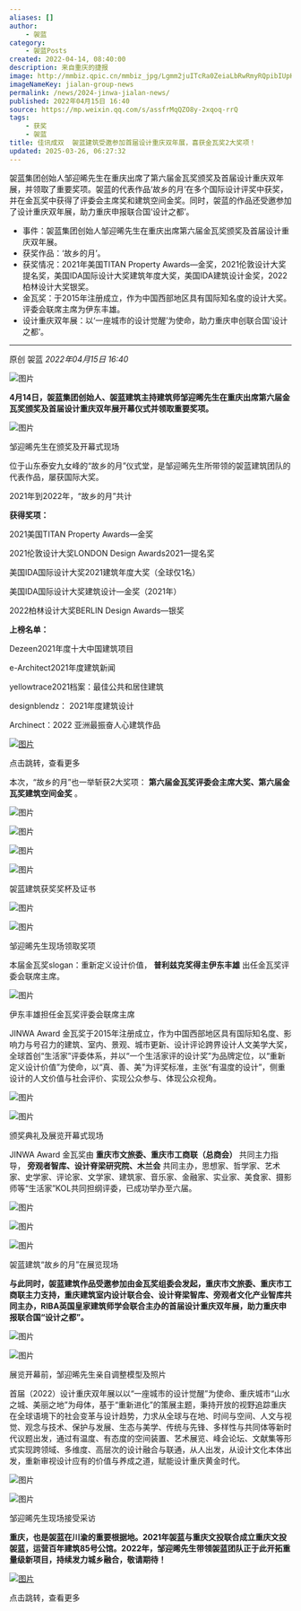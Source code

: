 ```yaml
---
aliases: []
author:
    - 袈蓝
category:
    - 袈蓝Posts
created: 2022-04-14, 08:40:00
description: 来自重庆的捷报
image: http://mmbiz.qpic.cn/mmbiz_jpg/Lgmm2juITcRa0ZeiaLbRwRmyRQpibIUpHY3mmlf8FIy2Ek01Z0HKtiaiaic9kvyfQhxiadia9NFEWdvXvKRibMFibNTjJqw/0?wx_fmt=jpeg
imageNameKey: jialan-group-news
permalink: /news/2024-jinwa-jialan-news/
published: 2022年04月15日 16:40
source: https://mp.weixin.qq.com/s/assfrMqQZO8y-2xqoq-rrQ
tags:
    - 获奖
    - 袈蓝
title: 佳讯成双  袈蓝建筑受邀参加首届设计重庆双年展，喜获金瓦奖2大奖项！
updated: 2025-03-26, 06:27:32
---
```


袈蓝集团创始人邹迎晞先生在重庆出席了第六届金瓦奖颁奖及首届设计重庆双年展，并领取了重要奖项。袈蓝的代表作品‘故乡的月’在多个国际设计评奖中获奖，并在金瓦奖中获得了评委会主席奖和建筑空间金奖。同时，袈蓝的作品还受邀参加了设计重庆双年展，助力重庆申报联合国‘设计之都’。

<!--more-->

- 事件：袈蓝集团创始人邹迎晞先生在重庆出席第六届金瓦奖颁奖及首届设计重庆双年展。
- 获奖作品：‘故乡的月’。
- 获奖情况：2021年美国TITAN Property Awards—金奖，2021伦敦设计大奖提名奖，美国IDA国际设计大奖建筑年度大奖，美国IDA建筑设计金奖，2022柏林设计大奖银奖。
- 金瓦奖：于2015年注册成立，作为中国西部地区具有国际知名度的设计大奖。评委会联席主席为伊东丰雄。
- 设计重庆双年展：以‘一座城市的设计觉醒’为使命，助力重庆申创联合国‘设计之都’。

---

原创 袈蓝 _2022年04月15日 16:40_

![图片](https://mmbiz.qpic.cn/mmbiz_jpg/Lgmm2juITcRa0ZeiaLbRwRmyRQpibIUpHYJdXciar62qnFVLE2s83xezHDtsM6uszeEIPjYnHiaibKVd1d6AlMu18Zw/640?wx_fmt=jpeg&tp=webp&wxfrom=5&wx_lazy=1&wx_co=1)

**4月14日，袈蓝集团创始人、袈蓝建筑主持建筑师邹迎晞先生在重庆出席第六届金瓦奖颁奖及首届设计重庆双年展开幕仪式并领取重要奖项。**

![图片](https://mmbiz.qpic.cn/mmbiz_jpg/Lgmm2juITcRa0ZeiaLbRwRmyRQpibIUpHYoYL5z7xQ60IZtbyDEiaLG0lW8RwswWsibcR0w2jk8AoeCoqXBQt5rBEg/640?wx_fmt=jpeg&tp=webp&wxfrom=5&wx_lazy=1&wx_co=1)

邹迎晞先生在颁奖及开幕式现场

位于山东泰安九女峰的“故乡的月”仪式堂，是邹迎晞先生所带领的袈蓝建筑团队的代表作品，屡获国际大奖。

2021年到2022年，“故乡的月”共计

**获得奖项：**

2021美国TITAN Property Awards—金奖

2021伦敦设计大奖LONDON Design Awards2021—提名奖

美国IDA国际设计大奖2021建筑年度大奖（全球仅1名）

美国IDA国际设计大奖建筑设计—金奖（2021年）

2022柏林设计大奖BERLIN Design Awards—银奖

**上榜名单：**

Dezeen2021年度十大中国建筑项目

e-Architect2021年度建筑新闻

yellowtrace2021档案：最佳公共和居住建筑

designblendz： 2021年度建筑设计

Archinect：2022 亚洲最振奋人心建筑作品

[![图片](https://mmbiz.qpic.cn/mmbiz_jpg/Lgmm2juITcRa0ZeiaLbRwRmyRQpibIUpHYibHlfM13rtoOXicUcuT4pbugfnecppF1991ROBRsV1oQf6by1SwsnUUw/640?wx_fmt=jpeg&tp=webp&wxfrom=5&wx_lazy=1&wx_co=1)](http://mp.weixin.qq.com/s?__biz=MzIyNTgxNTM4OQ==&mid=2247501077&idx=1&sn=460f013e929817050b5991ff02b1e9a4&chksm=e87b7b27df0cf2316f46d0a4da2fd9fe504a23378f9cbbde1ebd253fc359a10413fb6c2f526c&scene=21#wechat_redirect)

点击跳转，查看更多

本次，“故乡的月”也一举斩获2大奖项： **第六届金瓦奖评委会主席大奖、第六届金瓦奖建筑空间金奖** 。

![图片](https://mmbiz.qpic.cn/mmbiz_jpg/Lgmm2juITcRa0ZeiaLbRwRmyRQpibIUpHYf655cyPhls3qhAuAJKAAQlQtYoNxOrLUahAeVlhGeoTFOF1XdzRvTw/640?wx_fmt=jpeg&tp=webp&wxfrom=5&wx_lazy=1&wx_co=1)

![图片](https://mmbiz.qpic.cn/mmbiz_jpg/Lgmm2juITcRa0ZeiaLbRwRmyRQpibIUpHYf1MD3oCSnCEWfianvMBDibWCXgkVvYoDPT9aouqPSwAdOq7h0HdPE8LA/640?wx_fmt=jpeg&tp=webp&wxfrom=5&wx_lazy=1&wx_co=1)

![图片](https://mmbiz.qpic.cn/mmbiz_png/Lgmm2juITcRa0ZeiaLbRwRmyRQpibIUpHY5mfVnkrZTOu9icBDib8mo8pDBFibpKAXJFYst7RRmb8pWu9JYR2S6iawSQ/640?wx_fmt=png&tp=webp&wxfrom=5&wx_lazy=1&wx_co=1)

![图片](https://mmbiz.qpic.cn/mmbiz_png/Lgmm2juITcRa0ZeiaLbRwRmyRQpibIUpHYqZUFRHCPpWLXwpLYtpOyysZQiccFzQ56na32RvIxibuOQbppzdBd8BYQ/640?wx_fmt=png&tp=webp&wxfrom=5&wx_lazy=1&wx_co=1)

袈蓝建筑获奖奖杯及证书

![图片](https://mmbiz.qpic.cn/mmbiz_jpg/Lgmm2juITcRa0ZeiaLbRwRmyRQpibIUpHYrg9zc2ag16KzSF4JcMc9ozcxltufz55n3LVD0JpzAVrbzBibOXJE0XA/640?wx_fmt=jpeg&tp=webp&wxfrom=5&wx_lazy=1&wx_co=1)

![图片](https://mmbiz.qpic.cn/mmbiz_jpg/Lgmm2juITcRa0ZeiaLbRwRmyRQpibIUpHYhvj9JDRQXicYVVgHp85w1rxJt9fCVXvfly55CjQVh9xyic1mPZjuSnJg/640?wx_fmt=jpeg&tp=webp&wxfrom=5&wx_lazy=1&wx_co=1)

邹迎晞先生现场领取奖项

本届金瓦奖slogan：重新定义设计价值， **普利兹克奖得主伊东丰雄** 出任金瓦奖评委会联席主席。

![图片](https://mmbiz.qpic.cn/mmbiz_jpg/Lgmm2juITcRa0ZeiaLbRwRmyRQpibIUpHYKn8TMhyCN6BsZ7iaebCs8y4Q6LmFNzZDUkD7Ye15fCxTnPIvUHumK1g/640?wx_fmt=jpeg&tp=webp&wxfrom=5&wx_lazy=1&wx_co=1)

伊东丰雄担任金瓦奖评委会联席主席

JINWA Award 金瓦奖于2015年注册成立，作为中国西部地区具有国际知名度、影响力与号召力的建筑、室内、景观、城市更新、设计评论跨界设计人文美学大奖，全球首创“生活家”评委体系，并以“一个生活家评的设计奖”为品牌定位，以“重新定义设计价值”为使命，以“真、善、美”为评奖标准，主张“有温度的设计”，侧重设计的人文价值与社会评价、实现公众参与、体现公众视角。

![图片](https://mmbiz.qpic.cn/mmbiz_jpg/Lgmm2juITcRa0ZeiaLbRwRmyRQpibIUpHYtX3gToRgmXPcKy3UNBoaQY5m6WG3KpUxWrxcxPpfdIEtw1zd1hko0w/640?wx_fmt=jpeg&tp=webp&wxfrom=5&wx_lazy=1&wx_co=1)

![图片](https://mmbiz.qpic.cn/mmbiz_jpg/Lgmm2juITcRa0ZeiaLbRwRmyRQpibIUpHYAloicxMDJwxibkn9FKgGr2IA1gibjkDJMncICyAA2o1YzGnERAnJB35fQ/640?wx_fmt=jpeg&tp=webp&wxfrom=5&wx_lazy=1&wx_co=1)

颁奖典礼及展览开幕式现场

JINWA Award 金瓦奖由 **重庆市文旅委、重庆市工商联（总商会）** 共同主力指导， **旁观者智库、设计脊梁研究院、木兰会** 共同主办，思想家、哲学家、艺术家、史学家、评论家、文学家、建筑家、音乐家、金融家、实业家、美食家、摄影师等“生活家”KOL共同担纲评委，已成功举办至六届。

![图片](https://mmbiz.qpic.cn/mmbiz_png/Lgmm2juITcRa0ZeiaLbRwRmyRQpibIUpHYxonxyyEUpzTRpRUaqQ6DAr99HXMfBZjTBQxp2YBicMq34xLVjLHacKA/640?wx_fmt=png&tp=webp&wxfrom=5&wx_lazy=1&wx_co=1)

![图片](https://mmbiz.qpic.cn/mmbiz_jpg/Lgmm2juITcRa0ZeiaLbRwRmyRQpibIUpHYL549XibicVGxUibrQ34uvMdszKvjldMoibt3N1LahneKjXBNwZ0yjeCUPQ/640?wx_fmt=jpeg&tp=webp&wxfrom=5&wx_lazy=1&wx_co=1)

![图片](https://mmbiz.qpic.cn/mmbiz_jpg/Lgmm2juITcRa0ZeiaLbRwRmyRQpibIUpHYhKOD3fsU7cTuQPhdjmusLDMdtialKrVDKgVKmqfpnImA2vn54sWJ4qw/640?wx_fmt=jpeg&tp=webp&wxfrom=5&wx_lazy=1&wx_co=1)

袈蓝建筑“故乡的月”在展览现场

**与此同时，袈蓝建筑作品受邀参加由金瓦奖组委会发起，重庆市文旅委、重庆市工商联主力支持，重庆建筑室内设计联合会、设计脊梁智库、旁观者文化产业智库共同主办，RIBA英国皇家建筑师学会联合主办的首届设计重庆双年展，助力重庆申报联合国“设计之都”。**

![图片](https://mmbiz.qpic.cn/mmbiz_jpg/Lgmm2juITcRa0ZeiaLbRwRmyRQpibIUpHYex3jnvEp50nkGOER2aOEmrVqtnH8HxM9u7zelfnolQvNoLiceqOmmmw/640?wx_fmt=jpeg&tp=webp&wxfrom=5&wx_lazy=1&wx_co=1)

![图片](https://mmbiz.qpic.cn/mmbiz_jpg/Lgmm2juITcRa0ZeiaLbRwRmyRQpibIUpHYkkd9UKulpDibuibbIhBnxo2via3e9d0urKKzsnAd840oS5H5uQhKYJGMw/640?wx_fmt=jpeg&tp=webp&wxfrom=5&wx_lazy=1&wx_co=1)

展览开幕前，邹迎晞先生亲自调整模型及照片

首届（2022）设计重庆双年展以以“一座城市的设计觉醒”为使命、重庆城市“山水之城、美丽之地”为母体，基于“重新进化”的策展主题，秉持开放的视野追踪重庆在全球语境下的社会变革与设计趋势，力求从全球与在地、时间与空间、人文与视觉、观念与技术、保护与发展、生态与美学、传统与先锋、多样性与共同体等新时代议题出发，通过有温度、有态度的空间装置、艺术展览、峰会论坛、文献集等形式实现跨领域、多维度、高层次的设计融合与联通，从人出发，从设计文化本体出发，重新审视设计应有的价值与养成之道，赋能设计重庆黄金时代。

![图片](https://mmbiz.qpic.cn/mmbiz_jpg/Lgmm2juITcRa0ZeiaLbRwRmyRQpibIUpHYEas7sULZ6gXjhlbFWQicicFpcfiaOg2eNz0aHHz4AXFS7AhSTe3jsw3yQ/640?wx_fmt=jpeg&tp=webp&wxfrom=5&wx_lazy=1&wx_co=1)

![图片](https://mmbiz.qpic.cn/mmbiz_jpg/Lgmm2juITcRa0ZeiaLbRwRmyRQpibIUpHYo4QjMfjOpBj29AElWlGaSfyfv8bBTfL8tBjPGac8ZBcwwH28RzHmUg/640?wx_fmt=jpeg&tp=webp&wxfrom=5&wx_lazy=1&wx_co=1)

邹迎晞先生现场接受采访

**重庆，也是袈蓝在川渝的重要根据地。2021年袈蓝与重庆文投联合成立重庆文投袈蓝，运营百年建筑85号公馆。2022年，邹迎晞先生带领袈蓝团队正于此开拓重量级新项目，持续发力城乡融合，敬请期待！**

[![图片](https://mmbiz.qpic.cn/mmbiz_jpg/Lgmm2juITcRa0ZeiaLbRwRmyRQpibIUpHYPAgFRucpZV9DaMU02oicKOc8R4EicXDd4utQyfdOotkt98olnpgBBoicQ/640?wx_fmt=jpeg&tp=webp&wxfrom=5&wx_lazy=1&wx_co=1)](http://mp.weixin.qq.com/s?__biz=MzIyNTgxNTM4OQ==&mid=2247501671&idx=1&sn=2457c917a667733f29d2a817ff16387f&chksm=e87b7955df0cf04356363a63e2ba697120d70c8d978fd93bd25b338790adf94019d47b6a33c9&scene=21#wechat_redirect)

点击跳转，查看更多
